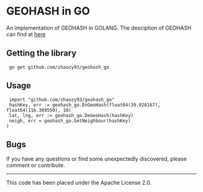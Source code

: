GEOHASH in GO
=======================

An implementation of GEOHASH in GOLANG.
The desciption of GEOHASH can find at [here](http://geohash.org/) 


Getting the library
-------------------

` go get github.com/zhaozy93/geohash_go`

Usage
-------------------
``` golang
 import "github.com/zhaozy93/geohash_go"
 hashKey, err := geohash_go.EnGeoHash(float64(39.928167), float64(116.389550), 10)
 lat, lng, err := geohash_go.DeGeoHash(hashKey)
 neigh, err = geohash_go.GetNeighbour(hashKey)
)
```

Bugs
-------------------
If you have any questions or find some unexpectedly discovered, please comment or contribute.  


-------------------
This code has been placed under the Apache License 2.0.
